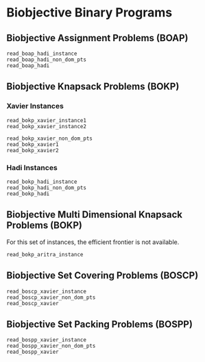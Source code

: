 # Biobjective Binary Programs #

## Biobjective Assignment Problems (BOAP) ##

```@docs
read_boap_hadi_instance
read_boap_hadi_non_dom_pts
read_boap_hadi
```

## Biobjective Knapsack Problems (BOKP) ##

### Xavier Instances ###

```@docs
read_bokp_xavier_instance1
read_bokp_xavier_instance2
```

```@docs
read_bokp_xavier_non_dom_pts
read_bokp_xavier1
read_bokp_xavier2
```

### Hadi Instances ###

```@docs
read_bokp_hadi_instance
read_bokp_hadi_non_dom_pts
read_bokp_hadi
```

## Biobjective Multi Dimensional Knapsack Problems (BOKP) ##

For this set of instances, the efficient frontier is not available.

```@docs
read_bokp_aritra_instance
```

## Biobjective Set Covering Problems (BOSCP) ##

```@docs
read_boscp_xavier_instance
read_boscp_xavier_non_dom_pts
read_boscp_xavier
```

## Biobjective Set Packing Problems (BOSPP) ##

```@docs
read_bospp_xavier_instance
read_bospp_xavier_non_dom_pts
read_bospp_xavier
```
